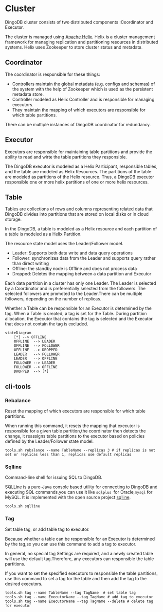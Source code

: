 # Cluster

DingoDB cluster consists of two distributed components :Coordinator and Executor.

The cluster is managed using [Apache Helix](http://helix.apache.org/). Helix is a cluster management framework for managing replication and partitioning resources in distributed systems. Helix uses Zookeeper to store cluster status and metadata.



## Coordinator

The coordinator is responsible for these things:

- Controllers maintain the global metadata (e.g. configs and schemas) of the system with the help of Zookeeper which is used as the  persistent metadata store.
- Controller modeled as Helix Controller and is responsible for managing executors.
- They maintain the mapping of which executors are responsible for which table partitions. 

There can be multiple instances of DingoDB coordinator for redundancy. 



## Executor

Executors are responsible for maintaining table partitions and provide the ability to read and wirte the table partitions they responsible.

The DingoDB executor is modeled as a Helix Participant, responsible tables, and the table are modeled as Helix Resources. The partitions of the table are modeled as partitions of the Helix resource. Thus, a DingoDB executor responsible one or more helix partitions of one or more helix resources.



## Table

Tables are collections of rows and columns representing related data that DingoDB divides into partitions that are stored on local disks or in cloud storage.

In the DingoDB, a table is modeled as a Helix resource and each partition of a table is modeled as a Helix Partition.

The resource state model uses the Leader/Follower model.

- Leader: Supports both data write and data query operations
- Follower: synchronizes data from the Leader and supports query rather than direct writing
- Offline: the standby node is Offline and does not process data
- Dropped: Deletes the mapping between a data partition and Executor

Each data partition in a cluster has only one Leader. The Leader is selected by a Coordinator and is preferentially selected from the followers. The selected followers are promoted to the Leader.There can be multiple followers, depending on the number of replicas.

Whether a Table can be responsible for an Executor is determined by the tag. When a Table is created, a tag is set for the Table. During partition allocation, the Executor that contains the tag is selected and the Executor that does not contain the tag is excluded.

```{mermaid}
stateDiagram
    [*] --> OFFLINE
    OFFLINE  --> LEADER
    OFFLINE  --> FOLLOWER
    OFFLINE  --> DROPPED
    LEADER   --> FOLLOWER
    LEADER   --> OFFLINE
    FOLLOWER --> LEADER
    FOLLOWER --> OFFLINE
    DROPPED  --> [*]
```



## cli-tools

### Rebalance

Reset the mapping of which executors are responsible for which table partitions.

When running this command, it resets the mapping that executor is responsible for a given table partition,the coordinator then detects the change, it reassigns table partitions to the executor based on policies defined by the Leader/Follower state model.

```shell
tools.sh rebalance --name TableName --replicas 3 # if replicas is not set or replicas less than 1, replicas use default replicas
```



### Sqlline

Command-line shell for issuing SQL to DingoDB.

SQLLine is a pure-Java console based utility for connecting to DingoDB and executing SQL commands,you can use it like `sqlplus `for Oracle,`mysql` for MySQL. It is implemented with the open source project [sqlline](https://github.com/julianhyde/sqlline).

```shell
tools.sh sqlline
```



### Tag

Set table tag, or add table tag to executor.

Because whether a table can be responsible for an Executor is determined by the tag,so you can use this command to add a tag to executor.

In general, no special tag Settings are required, and a newly created table will use the default tag.Therefore, any executors can responsible the table partitions.

If you want to set the specified executors to responsible the table partitions, use this command to set a tag for the table and then add the tag to the desired executors.

```shell
tools.sh tag --name TableName --tag TagName  # set table tag
tools.sh tag --name ExecutorName --tag TagName # add tag to executor
tools.sh tag --name ExecutorName --tag TagName --delete # delete tag for executor
```

